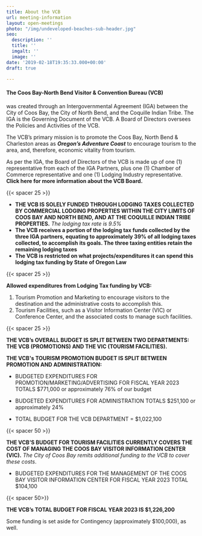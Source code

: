 ```yaml
---
title: About the VCB
url: meeting-information
layout: open-meetings
photo: "/img/undeveloped-beaches-sub-header.jpg"
seo:
  description: ''
  title: ''
  imgalt: ''
  image: ''
date: '2019-02-18T19:35:33.000+00:00'
draft: true

---
```

#### **The Coos Bay-North Bend Visitor & Convention Bureau (VCB)**

was created through an Intergovernmental Agreement (IGA) between the City of Coos Bay, the City of North Bend, and the Coquille Indian Tribe. The IGA is the Governing Document of the VCB. A Board of Directors oversees the Policies and Activities of the VCB.

The VCB’s primary mission is to promote the Coos Bay, North Bend & Charleston areas as **_Oregon’s Adventure Coast_** to encourage tourism to the area, and, therefore, economic vitality from tourism.

As per the IGA, the Board of Directors of the VCB is made up of one (1) representative from each of the IGA Partners, plus one (1) Chamber of Commerce representative and one (1) Lodging Industry representative. **Click here for more information about the VCB Board.**

{{< spacer 25 >}}

* **THE VCB IS SOLELY FUNDED THROUGH LODGING TAXES COLLECTED BY COMMERCIAL LODGING PROPERTIES WITHIN THE CITY LIMITS OF COOS BAY AND NORTH BEND, AND AT THE COQUILLE INDIAN TRIBE PROPERTIES.** _The lodging tax rate is 9.5%_
* **The VCB receives a portion of the lodging tax funds collected by the three IGA partners, equating to approximately 39% of all lodging taxes collected, to accomplish its goals. The three taxing entities retain the remaining lodging taxes**
* **The VCB is restricted on what projects/expenditures it can spend this lodging tax funding by State of Oregon Law**

{{< spacer 25 >}}

**Allowed expenditures from Lodging Tax funding by VCB:**

1. Tourism Promotion and Marketing to encourage visitors to the destination and the administrative costs to accomplish this.
2. Tourism Facilities, such as a Visitor Information Center (VIC) or Conference Center, and the associated costs to manage such facilities.

{{< spacer 25 >}}

**THE VCB’s OVERALL BUDGET IS SPLIT BETWEEN TWO DEPARTMENTS: THE VCB (PROMOTIONS) AND THE VIC (TOURISM FACILITIES).** 

**THE VCB's TOURISM PROMOTION BUDGET IS SPLIT BETWEEN PROMOTION AND ADMINISTRATION:**

* BUDGETED EXPENDITURES FOR PROMOTION/MARKETING/ADVERTISING FOR FISCAL YEAR 2023 TOTALS $771,000 or approximately 76% of our budget


* BUDGETED EXPENDITURES FOR ADMINISTRATION TOTALS $251,100 or approximately 24%


* TOTAL BUDGET FOR THE VCB DEPARTMENT = $1,022,100

{{< spacer 50 >}}

**THE VCB’S BUDGET FOR TOURISM FACILITIES CURRENTLY COVERS THE COST OF MANAGING THE COOS BAY VISITOR INFORMATION CENTER (VIC).** _The City of Coos Bay remits additional funding to the VCB to cover these costs_.

* BUDGETED EXPENDITURES FOR THE MANAGEMENT OF THE COOS BAY VISITOR INFORMATION CENTER FOR FISCAL YEAR 2023 TOTAL $104,100

{{< spacer 50>}}

**THE VCB’s TOTAL BUDGET FOR FISCAL YEAR 2023 IS $1,226,200** 

Some funding is set aside for Contingency (approximately $100,000), as well.